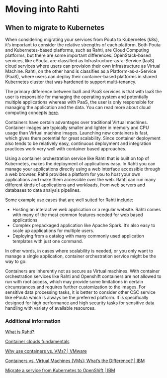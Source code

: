 # Moving into Rahti

## When to migrate to Kubernetes

When considering migrating your services from Pouta to Kubernetes (k8s), it’s important to consider the relative
strengths of each platform. Both Pouta and Kubernetes-based platforms, such as Rahti, are Cloud
Computing platforms, but there are some important differences. OpenStack-based services, like
cPouta, are classified as Infrastructure-as-a-Service (IaaS) cloud services where users can provision their own 
infrastructure as Virtual Machine. Rahti, on the other hand is classifies as a Platform-as-a-Service (PaaS), where users can deploy
their container-based platforms in shared Kubernetes cluster that was hardened to support multi-tenancy.

The primary difference between IaaS and PaaS services is that with IaaS the user is responsible
for managing the operating system and potentially multiple applications whereas with PaaS, the
user is only responsible for managing the application and the data. You can read more about cloud
computing concepts [here](concepts.md).

Containers have certain advantages over traditional Virtual machines. Container images are typically
smaller and lighter in memory and CPU usage than Virtual machine images. Launching new containers is
fast, which gives them potential for great scalability. Since container deployment also tends to be
relatively easy, continuous deployment and integration practices work very well with container based
approaches.

Using a container orchestration service like Rahti that is built on top of Kubernetes, makes the
deployment of applications easy. In Rahti you can manage your applications directly using a web
interface accessible through a web browser. Rahti provides a platform for you to host your own applications
and make them accessible over the web. Rahti can run many different kinds of applications and workloads, from web servers
and databases to data analysis pipelines.

Some example use cases that are well suited for Rahti include:

* Hosting an interactive web application or a regular website. Rahti comes with many of the most common
features needed for web based applications
* Complex prepackaged application like Apache Spark. It’s also easy to scale up applications for multiple
users.
* Deploying from a catalog with many commonly used application templates with just one command.

In other words, in cases where scalability is needed, or you only want to manage a single application, container
orchestration service might be the way to go.

Containers are inherently not as secure as Virtual machines. With container orchestration services like
Rahti and Openshift containers are not allowed to run with root access, which may provide some limitations
in certain circumstances and requires further customization to the images. For sensitive data processing tasks, 
it is better to consider other CSC service like ePouta which is always be the preferred platform. It
is specifically designed for high performance and high security tasks for sensitive data handling with variety
of available resources.

### Additional information

[What is Rahti?](rahti-what-is.md)

[Container clouds fundamentals](https://rahti-course.a3s.fi/basic.html#1)

[Why use containers vs. VMs? | VMware](https://www.vmware.com/topics/glossary/content/vms-vs-containers.html)

[Containers vs. Virtual Machines (VMs): What’s the Difference? | IBM](https://www.ibm.com/cloud/blog/containers-vs-vms)

[Migrate a service from Kubernetes to OpenShift | IBM](https://developer.ibm.com/learningpaths/migrate-kubernetes-openshift/)

